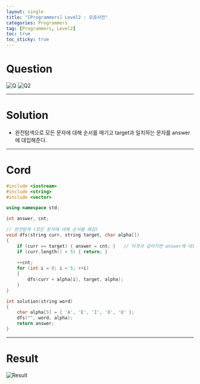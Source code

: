 ```yaml
---
layout: single
title: "[Programmers] Level2 : 모음사전"
categories: Programmers
tag: [Programmers, Level2]
toc: true
toc_sticky: true
---
```


# Question
![Q](https://user-images.githubusercontent.com/97664446/202850503-09ffb969-6f07-4420-87e7-864df4720be5.PNG)
![Q2](https://user-images.githubusercontent.com/97664446/202850505-50c313eb-aed3-4f10-9ff6-e85570389f5e.PNG)

***

# Solution
- 완전탐색으로 모든 문자에 대해 순서를 매기고 target과 일치하는 문자를 answer에 대입해준다.

***

# Cord
```c++
#include <iostream>
#include <string>
#include <vector>

using namespace std;

int answer, cnt;

// 완전탐색 (모든 문자에 대해 순서를 매김)
void dfs(string curr, string target, char alpha[])
{
    if (curr == target) { answer = cnt; }   // 타겟과 같아지면 answer에 대입
    if (curr.length() > 5) { return; }
    
    ++cnt;
    for (int i = 0; i < 5; ++i)
    {
        dfs(curr + alpha[i], target, alpha);
    }
}

int solution(string word)
{
    char alpha[5] = { 'A', 'E', 'I', 'O', 'U' };
    dfs("", word, alpha);
    return answer;
}
```

***

# Result
![Result](https://user-images.githubusercontent.com/97664446/202850506-04bf0bee-50c4-434d-8191-a597f2d2a8e5.PNG)
